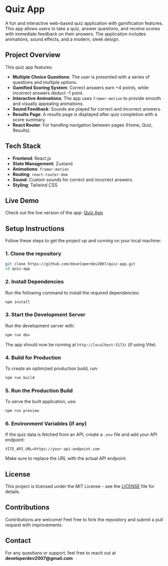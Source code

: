 # Quiz App

A fun and interactive web-based quiz application with gamification features. This app allows users to take a quiz, answer questions, and receive scores with immediate feedback on their answers. The application includes animations, sound effects, and a modern, sleek design.

## Project Overview

This quiz app features:

- **Multiple Choice Questions**: The user is presented with a series of questions and multiple options.
- **Gamified Scoring System**: Correct answers earn +4 points, while incorrect answers deduct -1 point.
- **Interactive Animations**: The app uses `framer-motion` to provide smooth and visually appealing animations.
- **Sound Feedback**: Sounds are played for correct and incorrect answers.
- **Results Page**: A results page is displayed after quiz completion with a score summary.
- **React Router**: For handling navigation between pages (Home, Quiz, Results).

## Tech Stack

- **Frontend**: React.js
- **State Management**: Zustand
- **Animations**: `framer-motion`
- **Routing**: `react-router-dom`
- **Sound**: Custom sounds for correct and incorrect answers.
- **Styling**: Tailwind CSS

## Live Demo

Check out the live version of the app:
[Quiz App](https://quiz-app-developerdev2007.netlify.app/)

## Setup Instructions

Follow these steps to get the project up and running on your local machine:

### 1. Clone the repository

```bash
git clone https://github.com/developerdev2007/quiz-app.git
cd quiz-app
```

### 2. Install Dependencies

Run the following command to install the required dependencies:

```bash
npm install
```

### 3. Start the Development Server

Run the development server with:

```bash
npm run dev
```

The app should now be running at `http://localhost:5173/` (if using Vite).

### 4. Build for Production

To create an optimized production build, run:

```bash
npm run build
```

### 5. Run the Production Build

To serve the built application, use:

```bash
npm run preview
```

### 6. Environment Variables (if any)

If the quiz data is fetched from an API, create a `.env` file and add your API endpoint:

```plaintext
VITE_API_URL=https://your-api-endpoint.com
```

Make sure to replace the URL with the actual API endpoint.

## License

This project is licensed under the MIT License - see the [LICENSE](LICENSE) file for details.

## Contributions

Contributions are welcome! Feel free to fork the repository and submit a pull request with improvements.

## Contact

For any questions or support, feel free to reach out at **developerdev2007\@gmail.com**
